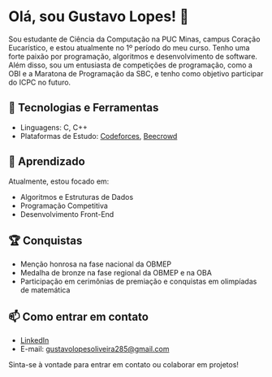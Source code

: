 # Olá, sou Gustavo Lopes! 👋

Sou estudante de Ciência da Computação na PUC Minas, campus Coração Eucarístico, e estou atualmente no 1º período do meu curso. Tenho uma forte paixão por programação, algoritmos e desenvolvimento de software. Além disso, sou um entusiasta de competições de programação, como a OBI e a Maratona de Programação da SBC, e tenho como objetivo participar do ICPC no futuro.

## 🚀 Tecnologias e Ferramentas
- Linguagens: C, C++
- Plataformas de Estudo: [Codeforces](https://codeforces.com/profile/GustavoLopesOliveira), [Beecrowd](https://judge.beecrowd.com/pt/profile/1004742)

## 🌱 Aprendizado
Atualmente, estou focado em:
- Algoritmos e Estruturas de Dados
- Programação Competitiva
- Desenvolvimento Front-End

## 🏆 Conquistas
- Menção honrosa na fase nacional da OBMEP
- Medalha de bronze na fase regional da OBMEP e na OBA
- Participação em cerimônias de premiação e conquistas em olimpíadas de matemática

## 📫 Como entrar em contato
- [LinkedIn](https://www.linkedin.com/in/gustavo-lopes-164551287/) 
- E-mail: gustavolopesoliveira285@gmail.com 

Sinta-se à vontade para entrar em contato ou colaborar em projetos!

